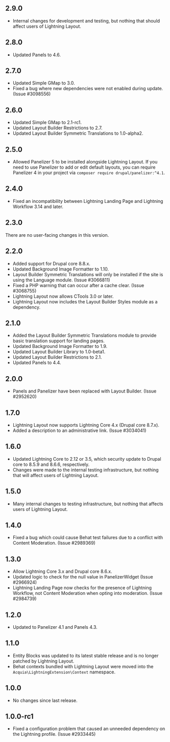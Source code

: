 ## 2.9.0
* Internal changes for development and testing, but nothing that should affect
  users of Lightning Layout.

## 2.8.0
* Updated Panels to 4.6.

## 2.7.0
* Updated Simple GMap to 3.0.
* Fixed a bug where new dependencies were not enabled during update. 
  (Issue #3098556)

## 2.6.0
* Updated Simple GMap to 2.1-rc1.
* Updated Layout Builder Restrictions to 2.7.
* Updated Layout Builder Symmetric Translations to 1.0-alpha2.

## 2.5.0
* Allowed Panelizer 5 to be installed alongside Lightning Layout. If you need
  to use Panelizer to add or edit default layouts, you can require Panelizer
  4 in your project via `composer require drupal/panelizer:^4.1`.

## 2.4.0
* Fixed an incompatibility between Lightning Landing Page and Lightning
  Workflow 3.14 and later.

## 2.3.0
There are no user-facing changes in this version.

## 2.2.0
* Added support for Drupal core 8.8.x.
* Updated Background Image Formatter to 1.10.
* Layout Builder Symmetric Translations will only be installed if the
  site is using the Language module. (Issue #3066811)
* Fixed a PHP warning that can occur after a cache clear. (Issue #3068755)
* Lightning Layout now allows CTools 3.0 or later.
* Lightning Layout now includes the Layout Builder Styles module as 
  a dependency.

## 2.1.0
* Added the Layout Builder Symmetric Translations module to provide basic
  translation support for landing pages.
* Updated Background Image Formatter to 1.9.
* Updated Layout Builder Library to 1.0-beta1.
* Updated Layout Builder Restrictions to 2.1.
* Updated Panels to 4.4.

## 2.0.0
* Panels and Panelizer have been replaced with Layout Builder. (Issue #2952620)

## 1.7.0
* Lightning Layout now supports Lightning Core 4.x (Drupal core 8.7.x).
* Added a description to an administrative link. (Issue #3034041)

## 1.6.0
* Updated Lightning Core to 2.12 or 3.5, which security update to Drupal core to
  8.5.9 and 8.6.6, respectively.
* Changes were made to the internal testing infrastructure, but nothing that
  will affect users of Lightning Layout.

## 1.5.0
* Many internal changes to testing infrastructure, but nothing that affects
  users of Lightning Layout.

## 1.4.0
* Fixed a bug which could cause Behat test failures due to a conflict with
  Content Moderation. (Issue #2989369)

## 1.3.0
* Allow Lightning Core 3.x and Drupal core 8.6.x.
* Updated logic to check for the null value in PanelizerWidget (Issue #2966924)
* Lightning Landing Page now checks for the presence of Lightning Workflow, not
  Content Moderation when opting into moderation. (Issue #2984739)

## 1.2.0
* Updated to Panelizer 4.1 and Panels 4.3.

## 1.1.0
* Entity Blocks was updated to its latest stable release and is no longer
  patched by Lightning Layout.
* Behat contexts bundled with Lightning Layout were moved into the
  `Acquia\LightningExtension\Context` namespace.

## 1.0.0
* No changes since last release.

## 1.0.0-rc1
* Fixed a configuration problem that caused an unneeded dependency on the
  Lightning profile. (Issue #2933445)
